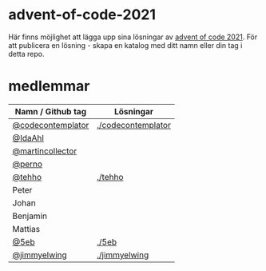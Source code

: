 # advent-of-code-2021

Här finns möjlighet att lägga upp sina lösningar av [advent of code 2021](https://adventofcode.com/2021). För att publicera en lösning - skapa en katalog med ditt namn eller din tag i detta repo.

# medlemmar
| Namn / Github tag                                         | Lösningar                                                                         |
| --------------------------------------------------------- |-----------------------------------------------------------------------------------|
| [@codecontemplator](https://github.com/codecontemplator)  | [./codecontemplator](./codecontemplator)                                          |
| [@IdaAhl](https://github.com/IdaAhl)                      |                                                                                   |
| [@martincollector](https://github.com/martincollector)    |                                                                                   |
| [@perno](https://github.com/perno)                        |                                                                                   |
| [@tehho](https://github.com/tehho)                        | [./tehho](./tehho)                                                                |
| Peter                                                     |                                                                                   |
| Johan                                                     |                                                                                   |
| Benjamin                                                  |                                                                                   |
| Mattias                                                   |                                                                                   |
| [@5eb](https://github.com/5eb)                            | [./5eb](./5eb)                                                                    |
| [@jimmyelwing](https://github.com/jimmyelwing)            | [./jimmyelwing](./jimmyelwing)                                                    |                                                                                   |
